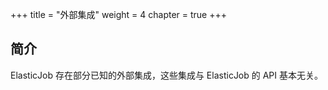 +++
title = "外部集成"
weight = 4
chapter = true
+++

## 简介

ElasticJob 存在部分已知的外部集成，这些集成与 ElasticJob 的 API 基本无关。
